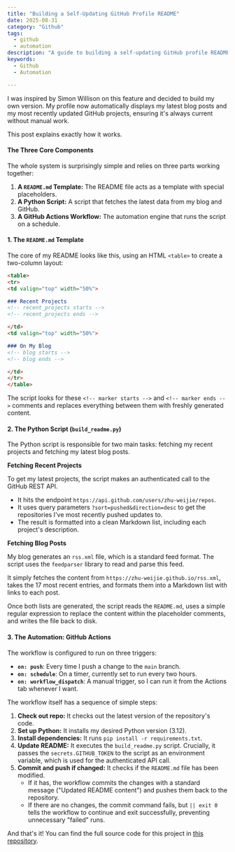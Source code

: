```yaml
---
title: "Building a Self-Updating GitHub Profile README"
date: 2025-08-31
category: "Github"
tags:
  - github
  - automation
description: "A guide to building a self-updating GitHub profile README."
keywords:
  - Github
  - Automation

---
```


I was inspired by Simon Willison on this feature and decided to build my own version. My profile now automatically displays my latest blog posts and my most recently updated GitHub projects, ensuring it's always current without manual work.

This post explains exactly how it works.

#### The Three Core Components

The whole system is surprisingly simple and relies on three parts working together:

1.  **A `README.md` Template:** The README file acts as a template with special placeholders.
2.  **A Python Script:** A script that fetches the latest data from my blog and GitHub.
3.  **A GitHub Actions Workflow:** The automation engine that runs the script on a schedule.

#### 1. The `README.md` Template

The core of my README looks like this, using an HTML `<table>` to create a two-column layout:

```markdown
<table>
<tr>
<td valign="top" width="50%">

### Recent Projects
<!-- recent_projects starts -->
<!-- recent_projects ends -->

</td>
<td valign="top" width="50%">

### On My Blog
<!-- blog starts -->
<!-- blog ends -->

</td>
</tr>
</table>
```

The script looks for these `<!-- marker starts -->` and `<!-- marker ends -->` comments and replaces everything between them with freshly generated content.

#### 2. The Python Script (`build_readme.py`)

The Python script is responsible for two main tasks: fetching my recent projects and fetching my latest blog posts.

**Fetching Recent Projects**

To get my latest projects, the script makes an authenticated call to the GitHub REST API.

*   It hits the endpoint `https://api.github.com/users/zhu-weijie/repos`.
*   It uses query parameters `?sort=pushed&direction=desc` to get the repositories I've most recently pushed updates to.
*   The result is formatted into a clean Markdown list, including each project's description.

**Fetching Blog Posts**

My blog generates an `rss.xml` file, which is a standard feed format. The script uses the `feedparser` library to read and parse this feed.

It simply fetches the content from `https://zhu-weijie.github.io/rss.xml`, takes the 17 most recent entries, and formats them into a Markdown list with links to each post.

Once both lists are generated, the script reads the `README.md`, uses a simple regular expression to replace the content within the placeholder comments, and writes the file back to disk.

#### 3. The Automation: GitHub Actions

The workflow is configured to run on three triggers:

*   **`on: push`**: Every time I push a change to the `main` branch.
*   **`on: schedule`**: On a timer, currently set to run every two hours.
*   **`on: workflow_dispatch`**: A manual trigger, so I can run it from the Actions tab whenever I want.

The workflow itself has a sequence of simple steps:

1.  **Check out repo:** It checks out the latest version of the repository's code.
2.  **Set up Python:** It installs my desired Python version (3.12).
3.  **Install dependencies:** It runs `pip install -r requirements.txt`.
4.  **Update README:** It executes the `build_readme.py` script. Crucially, it passes the `secrets.GITHUB_TOKEN` to the script as an environment variable, which is used for the authenticated API call.
5.  **Commit and push if changed:** It checks if the `README.md` file has been modified.
    *   If it has, the workflow commits the changes with a standard message ("Updated README content") and pushes them back to the repository.
    *   If there are no changes, the commit command fails, but `|| exit 0` tells the workflow to continue and exit successfully, preventing unnecessary "failed" runs.

And that's it! You can find the full source code for this project in [this repository](https://github.com/zhu-weijie/zhu-weijie).
